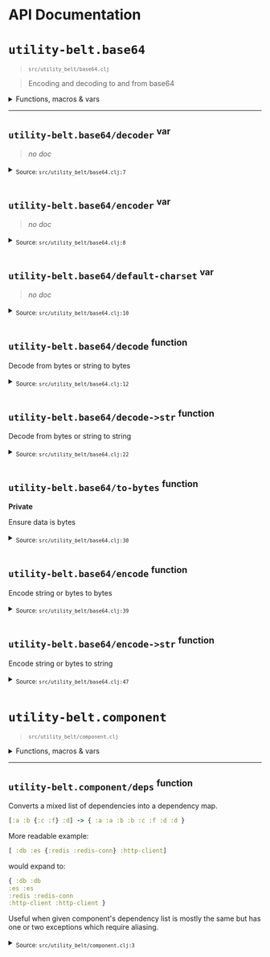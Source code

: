 
# API Documentation



# `utility-belt.base64`
> <sup>`src/utility_belt/base64.clj`</sup>








> Encoding and decoding to and from base64



<details>
  <summary>Functions, macros & vars</summary>

- [decoder](#utility-belt.base64/decoder)

- [encoder](#utility-belt.base64/encoder)

- [default-charset](#utility-belt.base64/default-charset)

- [decode](#utility-belt.base64/decode)

- [decode-&gt;str](#utility-belt.base64/decode-&gt;str)

- [encode](#utility-belt.base64/encode)

- [encode-&gt;str](#utility-belt.base64/encode-&gt;str)

</details>

<hr />




## <a name="utility-belt.base64/decoder">`utility-belt.base64/decoder`</a> <sup>var</sup>
> 





> 
> *no doc*


<details>
  <summary><sub>Source: <code>src/utility_belt/base64.clj:7</code></p></summary>

```clojure

(def ^Base64$Decoder decoder (Base64/getDecoder))

```

</details>



## <a name="utility-belt.base64/encoder">`utility-belt.base64/encoder`</a> <sup>var</sup>
> 





> 
> *no doc*


<details>
  <summary><sub>Source: <code>src/utility_belt/base64.clj:8</code></p></summary>

```clojure

(def ^Base64$Encoder encoder (Base64/getEncoder))

```

</details>



## <a name="utility-belt.base64/default-charset">`utility-belt.base64/default-charset`</a> <sup>var</sup>
> 





> 
> *no doc*


<details>
  <summary><sub>Source: <code>src/utility_belt/base64.clj:10</code></p></summary>

```clojure

(def default-charset (.toString StandardCharsets/UTF_8))

```

</details>



## <a name="utility-belt.base64/decode">`utility-belt.base64/decode`</a> <sup>function</sup>
> 





> 
Decode from bytes or string to bytes


<details>
  <summary><sub>Source: <code>src/utility_belt/base64.clj:12</code></p></summary>

```clojure

(defn decode
  "Decode from bytes or string to bytes"
  ^bytes [base64]
  {:pre [(or (bytes? base64) (string? base64))]}
  (byte-array
    ;; needs to cond on type to stop reflection
    (cond
      (bytes? base64) (.decode decoder ^bytes base64)
      (string? base64) (.decode decoder ^String base64 ))))

```

</details>



## <a name="utility-belt.base64/decode-&gt;str">`utility-belt.base64/decode->str`</a> <sup>function</sup>
> 





> 
Decode from bytes or string to string


<details>
  <summary><sub>Source: <code>src/utility_belt/base64.clj:22</code></p></summary>

```clojure

(defn decode->str
  "Decode from bytes or string to string"
  (^String [base64]
    (decode->str base64 default-charset))
  (^String [base64 ^String encoding]
    {:pre [(Charset/isSupported encoding)]}
    (String. (decode base64) encoding)))

```

</details>



## <a name="utility-belt.base64/to-bytes">`utility-belt.base64/to-bytes`</a> <sup>function</sup>
> 

**Private**





> 
Ensure data is bytes


<details>
  <summary><sub>Source: <code>src/utility_belt/base64.clj:30</code></p></summary>

```clojure

(defn- to-bytes
  "Ensure data is bytes"
  ^bytes [data ^String encoding]
  {:pre [(or (bytes? data) (string? data))
         (Charset/isSupported encoding)]}
  (cond
    (bytes? data) data
    (string? data) (.getBytes ^String data encoding)))

```

</details>



## <a name="utility-belt.base64/encode">`utility-belt.base64/encode`</a> <sup>function</sup>
> 





> 
Encode string or bytes to bytes


<details>
  <summary><sub>Source: <code>src/utility_belt/base64.clj:39</code></p></summary>

```clojure

(defn encode
  "Encode string or bytes to bytes"
  (^bytes [data]
   (encode data default-charset))
  (^bytes [data ^String encoding]
   (let [^bytes to-encode (to-bytes data encoding)]
     (.encode encoder to-encode))))

```

</details>



## <a name="utility-belt.base64/encode-&gt;str">`utility-belt.base64/encode->str`</a> <sup>function</sup>
> 





> 
Encode string or bytes to string


<details>
  <summary><sub>Source: <code>src/utility_belt/base64.clj:47</code></p></summary>

```clojure

(defn encode->str
  "Encode string or bytes to string"
  (^String [data]
   (encode->str data default-charset))
  (^String [data ^String encoding]
   (-> data (encode encoding) (String. encoding))))

```

</details>






# `utility-belt.component`
> <sup>`src/utility_belt/component.clj`</sup>












<details>
  <summary>Functions, macros & vars</summary>

- [deps](#utility-belt.component/deps)

- [using+](#utility-belt.component/using+)

</details>

<hr />




## <a name="utility-belt.component/deps">`utility-belt.component/deps`</a> <sup>function</sup>
> 





> 
Converts a mixed list of dependencies into a
dependency map.

```clojure
[:a :b {:c :f} :d] -> { :a :a :b :b :c :f :d :d }
```

More readable example:

```clojure
[ :db :es {:redis :redis-conn} :http-client]
```

would expand to:

```clojure
{ :db :db
:es :es
:redis :redis-conn
:http-client :http-client }
```

Useful when given component's dependency list is mostly
the same but has one or two exceptions which require aliasing.


<details>
  <summary><sub>Source: <code>src/utility_belt/component.clj:3</code></p></summary>

```clojure

(defn deps
  "Converts a mixed list of dependencies into a
  dependency map.

  ```clojure
  [:a :b {:c :f} :d] -> { :a :a :b :b :c :f :d :d }
  ```

  More readable example:

  ```clojure
  [ :db :es {:redis :redis-conn} :http-client]
  ```

  would expand to:

  ```clojure
  { :db :db
    :es :es
    :redis :redis-conn
    :http-client :http-client }
  ```

  Useful when given component's dependency list is mostly
  the same but has one or two exceptions which require aliasing."
  [dependencies]
  (->> dependencies
       (map (fn [x]
              (if (map? x)
                (vec (flatten (seq x)))
                [x x])))
       (into {})))

```

</details>



## <a name="utility-belt.component/using+">`utility-belt.component/using+`</a> <sup>var</sup>
> 





> 
Like component/using but accepts a mixed list of component dependencies.
See `+utility-belt.component/deps+`:

```clojure
(using+ (some-component/create) [ :a :b {:c :d}])
```

> [!WARNING]
> requires Component library to be pressent in the classpath


<details>
  <summary><sub>Source: <code>src/utility_belt/component.clj:36</code></p></summary>

```clojure

(def using+
  "Like component/using but accepts a mixed list of component dependencies.
  See `+utility-belt.component/deps+`:

  ```clojure
  (using+ (some-component/create) [ :a :b {:c :d}])
  ```

  > [!WARNING]
  > requires Component library to be pressent in the classpath"

  (if-let [using* (try
                    (requiring-resolve 'com.stuartsierra.component/using)
                    (catch Exception _e
                      false))]
    (fn using+' [component dependencies-list]
      (using* component (deps dependencies-list)))
    (fn using-missing' [_ _]
      (throw (ex-info "'Component' was not found in classpath" {})))))

```

</details>






# `utility-belt.lifecycle`
> <sup>`src/utility_belt/lifecycle.clj`</sup>








> Tools for managing application lifecycle



<details>
  <summary>Functions, macros & vars</summary>

- [add-shutdown-hook](#utility-belt.lifecycle/add-shutdown-hook)

- [run-registered-hooks](#utility-belt.lifecycle/run-registered-hooks)

- [register-shutdown-hooks!](#utility-belt.lifecycle/register-shutdown-hooks!)

</details>

<hr />




## <a name="utility-belt.lifecycle/hooks">`utility-belt.lifecycle/hooks`</a> <sup>var</sup>
> 

**Private**





> 
> *no doc*


<details>
  <summary><sub>Source: <code>src/utility_belt/lifecycle.clj:6</code></p></summary>

```clojure

(def ^{:private true :doc "Default hooks list" } hooks (atom {::shutdown-agents shutdown-agents}))

```

</details>



## <a name="utility-belt.lifecycle/add-shutdown-hook">`utility-belt.lifecycle/add-shutdown-hook`</a> <sup>function</sup>
> 





> 
Register a function to run when the application *gracefully* shuts down.
Useful for stopping the Component system or other resources that have a life cycle.


<details>
  <summary><sub>Source: <code>src/utility_belt/lifecycle.clj:8</code></p></summary>

```clojure

(defn add-shutdown-hook
  "Register a function to run when the application *gracefully* shuts down.
  Useful for stopping the Component system or other resources that have a life cycle."
  [name hook-fn]
  (log/infof "registered hook '%s'" name)
  (swap! hooks assoc name hook-fn))

```

</details>



## <a name="utility-belt.lifecycle/run-registered-hooks">`utility-belt.lifecycle/run-registered-hooks`</a> <sup>function</sup>
> 





> 
> *no doc*


<details>
  <summary><sub>Source: <code>src/utility_belt/lifecycle.clj:15</code></p></summary>

```clojure

(defn run-registered-hooks
  []
  (mapv (fn [[name hook-fn]]
          (try
            (log/infof "running shutdown hook '%s'" name)
            (hook-fn)
            (catch Exception err
              (log/errorf err "shutdown hook '%s' failed" name))))
        @hooks))

```

</details>



## <a name="utility-belt.lifecycle/register-shutdown-hooks!">`utility-belt.lifecycle/register-shutdown-hooks!`</a> <sup>function</sup>
> 





> 
Install the shutdown handler, which will run any registered shutdown hooks.


<details>
  <summary><sub>Source: <code>src/utility_belt/lifecycle.clj:25</code></p></summary>

```clojure

(defn register-shutdown-hooks!
  "Install the shutdown handler, which will run any registered shutdown hooks."
  [hooks]
  {:pre [(seq hooks)
         (every? (fn [[name hook-fn]]
                   (and (keyword? name)
                        (fn? hook-fn)))
                 hooks)]}
  (mapv (fn [[name hook-fn]]
          (add-shutdown-hook name hook-fn))
        hooks)
  (.addShutdownHook (Runtime/getRuntime)
                    (Thread. ^Runnable run-registered-hooks)))

```

</details>






# `utility-belt.sanitize`
> <sup>`src/utility_belt/sanitize.clj`</sup>












<details>
  <summary>Functions, macros & vars</summary>

- [remove-spaces](#utility-belt.sanitize/remove-spaces)

- [email](#utility-belt.sanitize/email)

</details>

<hr />




## <a name="utility-belt.sanitize/remove-spaces">`utility-belt.sanitize/remove-spaces`</a> <sup>function</sup>
> 





> 
Remove all spaces from a string


<details>
  <summary><sub>Source: <code>src/utility_belt/sanitize.clj:6</code></p></summary>

```clojure

(defn remove-spaces
  "Remove all spaces from a string"
  [st]
  {:pre [(string? st)]}
  (clojure.string/replace st #"\s" ""))

```

</details>



## <a name="utility-belt.sanitize/email">`utility-belt.sanitize/email`</a> <sup>function</sup>
> 





> 
Clean email string and return allowed email using validation/pattern


<details>
  <summary><sub>Source: <code>src/utility_belt/sanitize.clj:12</code></p></summary>

```clojure

(defn email
  "Clean email string and return allowed email using validation/pattern"
  [email]
  {:pre [(string? email)]}
  (when-let [email (-> email
                       (clojure.string/lower-case)
                       (remove-spaces))]
    (re-find utility-belt.validation/email-pattern email)))

```

</details>






# `utility-belt.validation`
> <sup>`src/utility_belt/validation.clj`</sup>












<details>
  <summary>Functions, macros & vars</summary>

- [email-pattern-string](#utility-belt.validation/email-pattern-string)

- [email-pattern](#utility-belt.validation/email-pattern)

- [valid-email?](#utility-belt.validation/valid-email?)

</details>

<hr />




## <a name="utility-belt.validation/email-pattern-string">`utility-belt.validation/email-pattern-string`</a> <sup>var</sup>
> 





> 
> *no doc*


<details>
  <summary><sub>Source: <code>src/utility_belt/validation.clj:5</code></p></summary>

```clojure

(def email-pattern-string
  #"[a-z0-9!#$%&'*+/=?^_`{|}~-]+(?:\.[a-z0-9!#$%&'*+/=?^_`{|}~-]+)*@(?:[a-z0-9](?:[a-z0-9-]*[a-z0-9])?\.)+[a-z0-9](?:[a-z0-9-]*[a-z0-9])?")

```

</details>



## <a name="utility-belt.validation/email-pattern">`utility-belt.validation/email-pattern`</a> <sup>var</sup>
> 





> 
> *no doc*


<details>
  <summary><sub>Source: <code>src/utility_belt/validation.clj:8</code></p></summary>

```clojure

(def email-pattern (re-pattern email-pattern-string))

```

</details>



## <a name="utility-belt.validation/valid-email?">`utility-belt.validation/valid-email?`</a> <sup>function</sup>
> 





> 
> *no doc*


<details>
  <summary><sub>Source: <code>src/utility_belt/validation.clj:11</code></p></summary>

```clojure

(defn valid-email?
  [email]
  (re-matches email-pattern email))

```

</details>





Generated 25/03/2024 10:03
